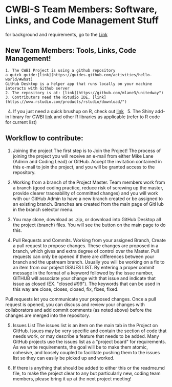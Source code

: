 # CWBI-S Team Members: Software, Links, and Code Management Stuff
for background and requirements, go to the [Link](README.MD)

##  New Team Members:  Tools, Links, Code Management!
    1. The CWBI Project is using a github repository
    a quick guide:[link](https://guides.github.com/activities/hello-world/#what)
    GitHub Desktop is a helper app that runs locally on your machine interacts with Github server
    2. The repository is at: [link](https://github.com/mlane3/unitedway")
    3. Contributors need the RStudio IDE, [link](https://www.rstudio.com/products/rstudio/download/")
    4. If you just need a quick brushup on R, check out [link](https://www.rstudio.com/resources/cheatsheets/">cheatsheets)
    5. The Shiny add-in library for CWBI [link](https://www.rstudio.com/products/shiny/)
    and other R libraries as applicable (refer to R code for current list)

##  Workflow to contribute:
1. Joining the project
The first step is to Join the Project!  The process of joining the project you will receive an e-mail from either Mike Lane (Admin and Coding Lead) or GitHub.  Accept the invitation contained in this e-mail to join the project, and you will be granted access to the repository.
2. Working from a branch of the Project Master.
Team members work from a branch (good coding practice, reduce risk of screwing up the master, provide clearer traceability of committed changes) and you will work with our GitHub Admin to have a new branch created or be assigned to an existing branch. Branches are created from the main page of GitHub in the branch selector menu.

3. You may clone, download as .zip, or download into GitHub Desktop all the project (branch) files.  You will see the button on the main page to do this.

4. Pull Requests and Commits.
Working from your assigned Branch, Create a pull request to propose changes. These changes are proposed in a branch, which gives and extra degree of control over the Master.
Pull requests can only be opened if there are differences between your branch and the upstream branch.  Usually you will be working on a fix to an item from our project ISSUES LIST.  By entering a proper commit message in the format of a keyword followed by the issue number, GITHUB will associate your change with that issue and indicate that issue as closed (EX.  "closed #99"). The keywords that can be used in this way are close, closes, closed, fix, fixes, fixed.

Pull requests let you communicate your proposed changes. Once a pull request is opened, you can discuss and review your changes with collaborators and add commit comments (as noted above) before the changes are merged into the repository.

5. Issues List
The issues list is an item on the main tab in the Project on GitHub. Issues may be very specific and contain the section of code that needs work, or may describe a feature that needs to be added.  Many GitHub projects use the issues list as a "project board" for requirements.  As we write requirements, the goal will be to make them atomic, cohesive, and loosely coupled to facilitate pushing them to the issues list so they can easily be picked up and worked.

6. If there is anything that should be added to either this or the readme.md file, to make the project clear to any but particularly new, coding team members, please bring it up at the next project meeting!
